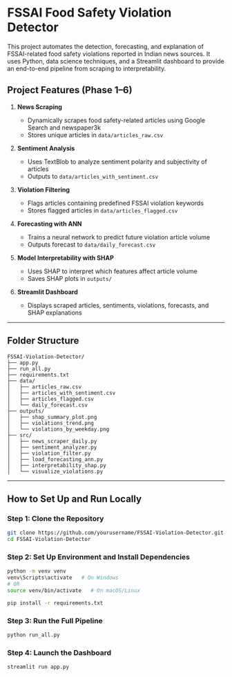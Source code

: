 # FSSAI Food Safety Violation Detector

This project automates the detection, forecasting, and explanation of FSSAI-related food safety violations reported in Indian news sources. It uses Python, data science techniques, and a Streamlit dashboard to provide an end-to-end pipeline from scraping to interpretability.

## Project Features (Phase 1–6)

1. **News Scraping**
   - Dynamically scrapes food safety-related articles using Google Search and newspaper3k
   - Stores unique articles in `data/articles_raw.csv`

2. **Sentiment Analysis**
   - Uses TextBlob to analyze sentiment polarity and subjectivity of articles
   - Outputs to `data/articles_with_sentiment.csv`

3. **Violation Filtering**
   - Flags articles containing predefined FSSAI violation keywords
   - Stores flagged articles in `data/articles_flagged.csv`

4. **Forecasting with ANN**
   - Trains a neural network to predict future violation article volume
   - Outputs forecast to `data/daily_forecast.csv`

5. **Model Interpretability with SHAP**
   - Uses SHAP to interpret which features affect article volume
   - Saves SHAP plots in `outputs/`

6. **Streamlit Dashboard**
   - Displays scraped articles, sentiments, violations, forecasts, and SHAP explanations

---

## Folder Structure

```
FSSAI-Violation-Detector/
├── app.py
├── run_all.py
├── requirements.txt
├── data/
│   ├── articles_raw.csv
│   ├── articles_with_sentiment.csv
│   ├── articles_flagged.csv
│   └── daily_forecast.csv
├── outputs/
│   ├── shap_summary_plot.png
│   ├── violations_trend.png
│   └── violations_by_weekday.png
├── src/
│   ├── news_scraper_daily.py
│   ├── sentiment_analyzer.py
│   ├── violation_filter.py
│   ├── load_forecasting_ann.py
│   ├── interpretability_shap.py
│   └── visualize_violations.py
```

---

## How to Set Up and Run Locally

### Step 1: Clone the Repository
```bash
git clone https://github.com/yourusername/FSSAI-Violation-Detector.git
cd FSSAI-Violation-Detector
```

### Step 2: Set Up Environment and Install Dependencies
```bash
python -m venv venv
venv\Scripts\activate   # On Windows
# OR
source venv/bin/activate   # On macOS/Linux

pip install -r requirements.txt
```

### Step 3: Run the Full Pipeline
```bash
python run_all.py
```

### Step 4: Launch the Dashboard
```bash
streamlit run app.py
```
